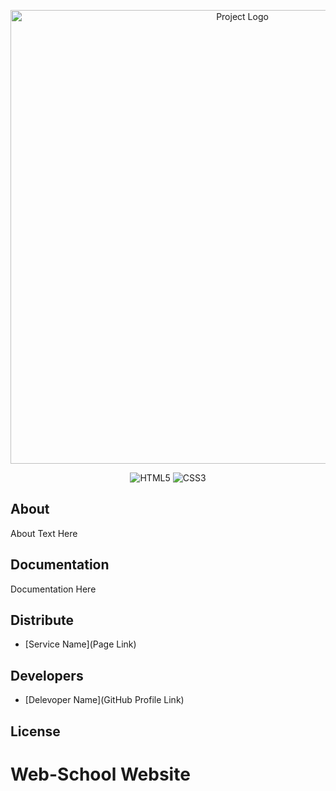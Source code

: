 <p align="center">
      <img src="https://cdn3d.iconscout.com/3d/premium/thumb/web-search-3654545-3049734.png" alt="Project Logo" width="726">
</p>

<p align="center">
   <img src="https://img.shields.io/badge/-HTML5-orange" alt="HTML5">
   <img src="https://img.shields.io/badge/-CSS3-blue" alt="CSS3">
</p>

## About

About Text Here

## Documentation

Documentation Here

## Distribute

- [Service Name](Page Link)


## Developers

- [Delevoper Name](GitHub Profile Link)

## License




# Web-School Website
